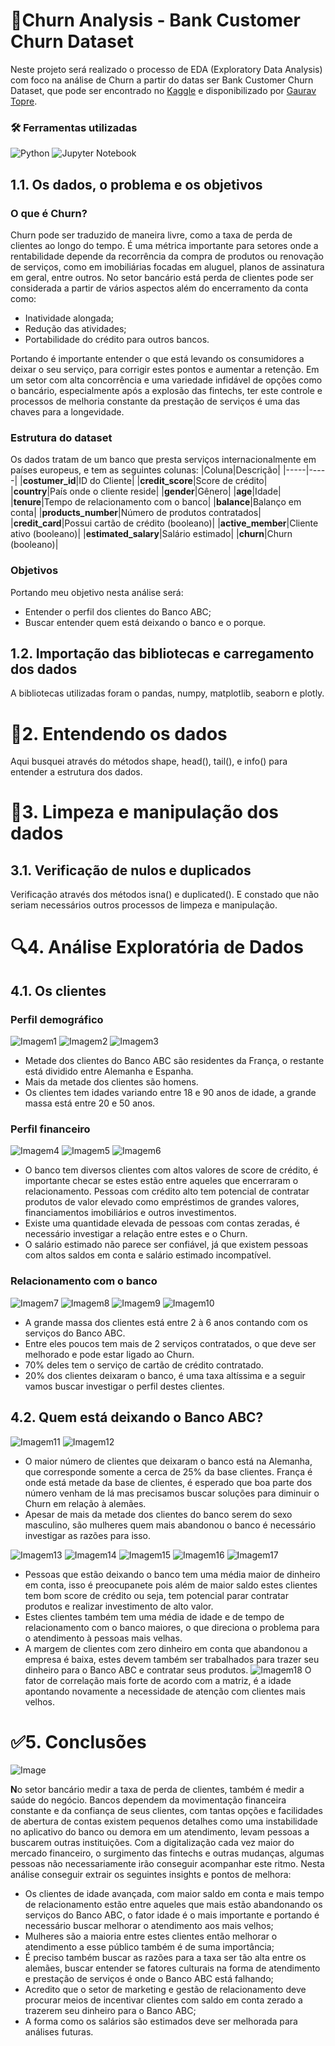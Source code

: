 
# 🏦Churn Analysis - Bank Customer Churn Dataset

Neste projeto será realizado o processo de EDA (Exploratory Data Analysis) com foco na análise de Churn a partir do datas ser Bank Customer Churn Dataset, que pode ser encontrado no [Kaggle](https://www.kaggle.com/datasets/gauravtopre/bank-customer-churn-dataset) e disponibilizado por [Gaurav Topre](https://www.kaggle.com/gauravtopre).

### 🛠️ Ferramentas utilizadas
![Python](https://img.shields.io/badge/python-3670A0?style=for-the-badge&logo=python&logoColor=ffdd54) ![Jupyter Notebook](https://img.shields.io/badge/jupyter-%23FA0F00.svg?style=for-the-badge&logo=jupyter&logoColor=white)

## 1.1. Os dados, o problema e os objetivos
### O que é Churn?

Churn pode ser traduzido de maneira livre, como a taxa de perda de clientes ao longo do tempo. É uma métrica importante para setores onde a rentabilidade depende da recorrência da compra de produtos ou renovação de serviços, como em imobiliárias focadas em aluguel, planos de assinatura em geral, entre outros. No setor bancário está perda de clientes pode ser considerada a partir de vários aspectos além do encerramento da conta como:

- Inatividade alongada;
- Redução das atividades;
- Portabilidade do crédito para outros bancos.

Portando é importante entender o que está levando os consumidores a deixar o seu serviço, para corrigir estes pontos e aumentar a retenção. Em um setor com alta concorrência e uma variedade infidável de opções como o bancário, especialmente após a explosão das fintechs, ter este controle e processos de melhoria constante da prestação de serviços é uma das chaves para a longevidade. 

### Estrutura do dataset
Os dados tratam de um banco que presta serviços internacionalmente em países europeus, e tem as seguintes colunas:
|Coluna|Descrição|
|-----|-----|
|**costumer_id**|ID do Cliente|
|**credit_score**|Score de crédito|
|**country**|País onde o cliente reside|
|**gender**|Gênero|
|**age**|Idade|
|**tenure**|Tempo de relacionamento com o banco|
|**balance**|Balanço em conta|
|**products_number**|Número de produtos contratados|
|**credit_card**|Possui cartão de crédito (booleano)|
|**active_member**|Cliente ativo (booleano)|
|**estimated_salary**|Salário estimado|
|**churn**|Churn (booleano)|

### Objetivos
Portando meu objetivo nesta análise será:
- Entender o perfil dos clientes do Banco ABC;
- Buscar entender quem está deixando o banco e o porque. 

## 1.2. Importação das bibliotecas e carregamento dos dados
A bibliotecas utilizadas foram o pandas, numpy, matplotlib, seaborn e plotly.

# 🧱2. Entendendo os dados 
Aqui busquei através do métodos shape, head(), tail(), e info() para entender a estrutura dos dados. 
# 🧹3. Limpeza e manipulação dos dados
## 3.1. Verificação de nulos e duplicados
Verificação através dos métodos isna() e duplicated(). E constado que não seriam necessários outros processos de limpeza e manipulação.

# 🔍4. Análise Exploratória de Dados
## 4.1. Os clientes
### Perfil demográfico
![Imagem1](https://github.com/datalopes1/bankabc_churn/blob/main/data/img/plot_1.png?raw=true)
![Imagem2](https://github.com/datalopes1/bankabc_churn/blob/main/data/img/plot_2.png?raw=true)
![Imagem3](https://github.com/datalopes1/bankabc_churn/blob/main/data/img/plot_3.png?raw=true)
- Metade dos clientes do Banco ABC são residentes da França, o restante está dividido entre Alemanha e Espanha.
- Mais da metade dos clientes são homens.
- Os clientes tem idades variando entre 18 e 90 anos de idade, a grande massa está entre 20 e 50 anos.
### Perfil financeiro
![Imagem4](https://github.com/datalopes1/bankabc_churn/blob/main/data/img/plot_4.png?raw=true)
![Imagem5](https://github.com/datalopes1/bankabc_churn/blob/main/data/img/plot_5.png?raw=true)
![Imagem6](https://github.com/datalopes1/bankabc_churn/blob/main/data/img/plot_6.png?raw=true)
- O banco tem diversos clientes com altos valores de score de crédito, é importante checar se estes estão entre aqueles que encerraram o relacionamento. Pessoas com crédito alto tem potencial de contratar produtos de valor elevado como empréstimos de grandes valores, financiamentos imobiliários e outros investimentos.
- Existe uma quantidade elevada de pessoas com contas zeradas, é necessário investigar a relação entre estes e o Churn.
- O salário estimado não parece ser confiável, já que existem pessoas com altos saldos em conta e salário estimado incompatível.
### Relacionamento com o banco
![Imagem7](https://github.com/datalopes1/bankabc_churn/blob/main/data/img/plot_7.png?raw=true)
![Imagem8](https://github.com/datalopes1/bankabc_churn/blob/main/data/img/plot_8.png?raw=true)
![Imagem9](https://github.com/datalopes1/bankabc_churn/blob/main/data/img/plot_9.png?raw=true)
![Imagem10](https://github.com/datalopes1/bankabc_churn/blob/main/data/img/plot_10.png?raw=true)
- A grande massa dos clientes está entre 2 à 6 anos contando com os serviços do Banco ABC.
- Entre eles poucos tem mais de 2 serviços contratados, o que deve ser melhorado e pode estar ligado ao Churn.
- 70% deles tem o serviço de cartão de crédito contratado.
- 20% dos clientes deixaram o banco, é uma taxa altíssima e a seguir vamos buscar investigar o perfil destes clientes.
## 4.2. Quem está deixando o Banco ABC?
![Imagem11](https://github.com/datalopes1/bankabc_churn/blob/main/data/img/plot_11.png?raw=true)
![Imagem12](https://github.com/datalopes1/bankabc_churn/blob/main/data/img/plot_12.png?raw=true)
- O maior número de clientes que deixaram o banco está na Alemanha, que corresponde somente a cerca de 25% da base clientes. França é onde está metade da base de clientes, é esperado que boa parte dos número venham de lá mas precisamos buscar soluções para diminuir o Churn em relação à alemães.
- Apesar de mais da metade dos clientes do banco serem do sexo masculino, são mulheres quem mais abandonou o banco é necessário investigar as razões para isso.

![Imagem13](https://github.com/datalopes1/bankabc_churn/blob/main/data/img/plot_13.png?raw=true)
![Imagem14](https://github.com/datalopes1/bankabc_churn/blob/main/data/img/plot_14.png?raw=true)
![Imagem15](https://github.com/datalopes1/bankabc_churn/blob/main/data/img/plot_15.png?raw=true)
![Imagem16](https://github.com/datalopes1/bankabc_churn/blob/main/data/img/plot_16.png?raw=true)
![Imagem17](https://github.com/datalopes1/bankabc_churn/blob/main/data/img/plot_17.png?raw=true)
- Pessoas que estão deixando o banco tem uma média maior de dinheiro em conta, isso é preocupanete pois além de maior saldo estes clientes tem bom score de crédito ou seja, tem potencial parar contratar produtos e realizar investimento de alto valor.
- Estes clientes também tem uma média de idade e de tempo de relacionamento com o banco maiores, o que direciona o problema para o atendimento à pessoas mais velhas.
- A margem de clientes com zero dinheiro em conta que abandonou a empresa é baixa, estes devem também ser trabalhados para trazer seu dinheiro para o Banco ABC e contratar seus produtos.
![Imagem18](https://github.com/datalopes1/bankabc_churn/blob/main/data/img/plot_18.png?raw=true)
O fator de correlação mais forte de acordo com a matriz, é a idade apontando novamente a necessidade de atenção com clientes mais velhos.

# ✅5. Conclusões
![Image](https://images.unsplash.com/photo-1509470475192-4516c145f8a1?q=80&w=2071&auto=format&fit=crop&ixlib=rb-4.0.3&ixid=M3wxMjA3fDB8MHxwaG90by1wYWdlfHx8fGVufDB8fHx8fA%3D%3D)

**N**o setor bancário medir a taxa de perda de clientes, também é medir a saúde do negócio. Bancos dependem da movimentação financeira constante e da confiança de seus clientes, com tantas opções e facilidades de abertura de contas existem pequenos detalhes como uma instabilidade no aplicativo do banco ou demora em um atendimento, levam pessoas a buscarem outras instituições. Com a digitalização cada vez maior do mercado financeiro, o surgimento das fintechs e outras mudanças, algumas pessoas não necessariamente irão conseguir acompanhar este ritmo. Nesta análise conseguir extrair os seguintes insights e pontos de melhora:

- Os clientes de idade avançada, com maior saldo em conta e mais tempo de relacionamento estão entre aqueles que mais estão abandonando os serviços do Banco ABC, o fator idade é o mais importante e portando é necessário buscar melhorar o atendimento aos mais velhos;
- Mulheres são a maioria entre estes clientes então melhorar o atendimento a esse público também é de suma importância;
- É preciso também buscar as razões para a taxa ser tão alta entre os alemães, buscar entender se fatores culturais na forma de atendimento e prestação de serviços é onde o Banco ABC está falhando;
- Acredito que o setor de marketing e gestão de relacionamento deve procurar meios de incentivar clientes com saldo em conta zerado a trazerem seu dinheiro para o Banco ABC;
- A forma como os salários são estimados deve ser melhorada para análises futuras.